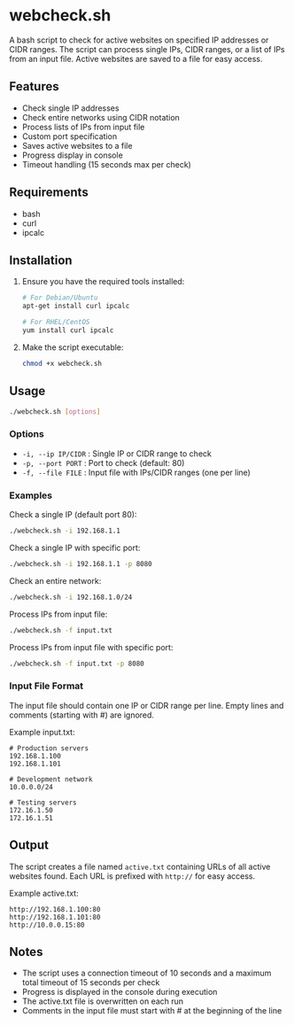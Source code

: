 # webcheck.sh

A bash script to check for active websites on specified IP addresses or CIDR ranges. The script can process single IPs, CIDR ranges, or a list of IPs from an input file. Active websites are saved to a file for easy access.

## Features

- Check single IP addresses
- Check entire networks using CIDR notation
- Process lists of IPs from input file
- Custom port specification
- Saves active websites to a file
- Progress display in console
- Timeout handling (15 seconds max per check)

## Requirements

- bash
- curl
- ipcalc

## Installation

1. Ensure you have the required tools installed:
   ```bash
   # For Debian/Ubuntu
   apt-get install curl ipcalc

   # For RHEL/CentOS
   yum install curl ipcalc
   ```

2. Make the script executable:
   ```bash
   chmod +x webcheck.sh
   ```

## Usage

```bash
./webcheck.sh [options]
```

### Options
- `-i, --ip IP/CIDR` : Single IP or CIDR range to check
- `-p, --port PORT` : Port to check (default: 80)
- `-f, --file FILE` : Input file with IPs/CIDR ranges (one per line)

### Examples

Check a single IP (default port 80):
```bash
./webcheck.sh -i 192.168.1.1
```

Check a single IP with specific port:
```bash
./webcheck.sh -i 192.168.1.1 -p 8080
```

Check an entire network:
```bash
./webcheck.sh -i 192.168.1.0/24
```

Process IPs from input file:
```bash
./webcheck.sh -f input.txt
```

Process IPs from input file with specific port:
```bash
./webcheck.sh -f input.txt -p 8080
```

### Input File Format

The input file should contain one IP or CIDR range per line. Empty lines and comments (starting with #) are ignored.

Example input.txt:
```
# Production servers
192.168.1.100
192.168.1.101

# Development network
10.0.0.0/24

# Testing servers
172.16.1.50
172.16.1.51
```

## Output

The script creates a file named `active.txt` containing URLs of all active websites found. Each URL is prefixed with `http://` for easy access.

Example active.txt:
```
http://192.168.1.100:80
http://192.168.1.101:80
http://10.0.0.15:80
```

## Notes

- The script uses a connection timeout of 10 seconds and a maximum total timeout of 15 seconds per check
- Progress is displayed in the console during execution
- The active.txt file is overwritten on each run
- Comments in the input file must start with # at the beginning of the line
